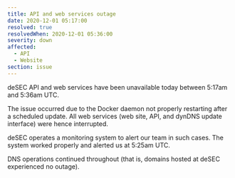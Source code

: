 ```yaml
---
title: API and web services outage
date: 2020-12-01 05:17:00
resolved: true
resolvedWhen: 2020-12-01 05:36:00
severity: down
affected:
  - API
  - Website
section: issue
---
```


deSEC API and web services have been unavailable today between 5:17am and 5:36am UTC.

The issue occurred due to the Docker daemon not properly restarting after a scheduled update. All web services (web site, API, and dynDNS update interface) were hence interrupted.

deSEC operates a monitoring system to alert our team in such cases. The system worked properly and alerted us at 5:25am UTC.

DNS operations continued throughout (that is, domains hosted at deSEC experienced no outage).
